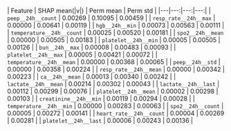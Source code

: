 
| Feature | SHAP mean(|v|) | Perm mean | Perm std |
|---|---:|---:|---:|
| `peep__24h__count` | 0.00269 | 0.10095 | 0.00459 |
| `resp_rate__24h__max` | 0.00000 | 0.00641 | 0.00119 |
| `hgb__24h__min` | 0.00073 | 0.00563 | 0.00111 |
| `temperature__24h__count` | 0.00025 | 0.00520 | 0.00181 |
| `spo2__24h__mean` | 0.00000 | 0.00505 | 0.00183 |
| `platelet__24h__min` | 0.00005 | 0.00505 | 0.00126 |
| `bun__24h__max` | 0.00008 | 0.00483 | 0.00093 |
| `platelet__24h__max` | 0.00005 | 0.00421 | 0.00072 |
| `temperature__24h__mean` | 0.00000 | 0.00368 | 0.00065 |
| `peep__24h__std` | 0.00000 | 0.00358 | 0.00224 |
| `resp_rate__24h__mean` | 0.00000 | 0.00342 | 0.00223 |
| `ca__24h__mean` | 0.00013 | 0.00340 | 0.00242 |
| `lactate__24h__mean` | 0.00214 | 0.00302 | 0.00043 |
| `lactate__24h__last` | 0.00112 | 0.00299 | 0.00076 |
| `platelet__24h__mean` | 0.00002 | 0.00298 | 0.00103 |
| `creatinine__24h__min` | 0.00119 | 0.00294 | 0.00028 |
| `temperature__24h__min` | 0.00000 | 0.00283 | 0.00063 |
| `spo2__24h__count` | 0.00005 | 0.00272 | 0.00141 |
| `heart_rate__24h__count` | 0.00004 | 0.00269 | 0.00281 |
| `platelet__24h__last` | 0.00006 | 0.00243 | 0.00136 |
